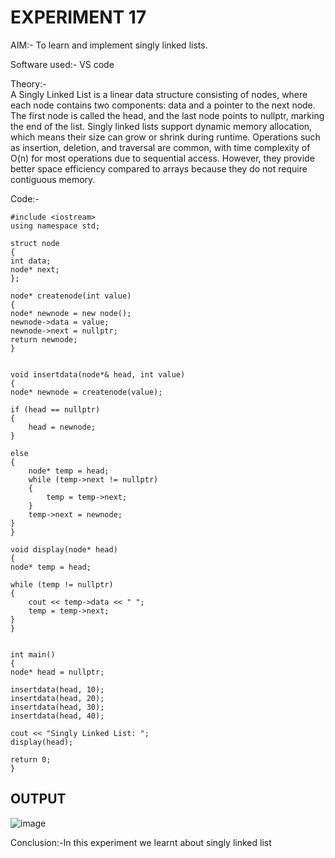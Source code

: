 # EXPERIMENT 17


AIM:- To learn and implement singly linked lists.<br>

Software used:- VS code<br>

Theory:-<br>
A Singly Linked List is a linear data structure consisting of nodes, where each node contains two components: data and a pointer to the next node. The first node is called the head, and the last node points to nullptr, marking the end of the list. Singly linked lists support dynamic memory allocation, which means their size can grow or shrink during runtime. Operations such as insertion, deletion, and traversal are common, with time complexity of O(n) for most operations due to sequential access. However, they provide better space efficiency compared to arrays because they do not require contiguous memory.<br>

Code:-<br>
```
#include <iostream>
using namespace std;

struct node 
{
int data;     
node* next;
};

node* createnode(int value) 
{
node* newnode = new node();  
newnode->data = value;       
newnode->next = nullptr; 
return newnode;
}


void insertdata(node*& head, int value) 
{
node* newnode = createnode(value);

if (head == nullptr) 
{
    head = newnode;
} 

else 
{
    node* temp = head;
    while (temp->next != nullptr) 
    {
        temp = temp->next;
    }
    temp->next = newnode;
}
}

void display(node* head) 
{
node* temp = head;

while (temp != nullptr) 
{
    cout << temp->data << " ";
    temp = temp->next;
}
}


int main() 
{
node* head = nullptr;

insertdata(head, 10);
insertdata(head, 20);
insertdata(head, 30);
insertdata(head, 40);

cout << "Singly Linked List: ";
display(head);

return 0;
}
```

## OUTPUT
![image](https://github.com/user-attachments/assets/0f58e97f-c43f-4c80-8239-1d661ae9e909)


Conclusion:-In this experiment we learnt about singly linked list
